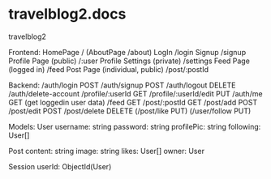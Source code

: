 # travelblog2.docs
travelblog2

Frontend:
HomePage /
(AboutPage /about)
LogIn /login
Signup /signup
Profile Page (public) /:user
Profile Settings (private) /settings
Feed Page (logged in) /feed
Post Page (individual, public) /post/:postId

Backend:
/auth/login POST
/auth/signup POST
/auth/logout DELETE
/auth/delete-account
/profile/:userId GET
/profile/:userId/edit PUT
/auth/me GET (get loggedin user data)
/feed GET
/post/:postId GET
/post/add POST
/post/edit POST
/post/delete DELETE
(/post/like PUT)
(/user/follow PUT)

Models:
User
username: string
password: string
profilePic: string
following: User[]

Post
content: string
image: string
likes: User[]
owner: User

Session
userId: ObjectId(User)
